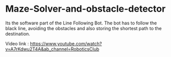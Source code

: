 # Maze-Solver-and-obstacle-detector

Its the software part of the Line Following Bot. 
The bot has to follow the black line, avoiding the obstacles and also storing the shortest path to the destination.

Video link : https://www.youtube.com/watch?v=A7rKdwu2T4A&ab_channel=RoboticsClub
